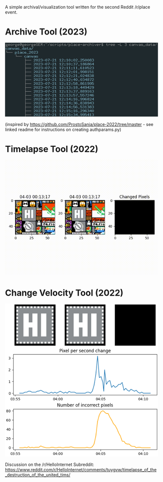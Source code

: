 A simple archival/visualization tool written for the second Reddit /r/place event.

# Archive Tool (2023)

![](https://github.com/GeorgeTownsendd/PlaceTimelapseTool/blob/master/examples/archive_structure.png)

(inspired by https://github.com/ProstoSanja/place-2022/tree/master - see linked readme for instructions on creating authparams.py)

# Timelapse Tool (2022)

![](https://github.com/GeorgeTownsendd/PlaceTimelapseTool/blob/master/examples/example.gif)

# Change Velocity Tool (2022)

![](https://github.com/GeorgeTownsendd/PlaceTimelapseTool/blob/master/examples/example.png)

Discussion on the /r/HelloInternet Subreddit: https://www.reddit.com/r/HelloInternet/comments/tuygvw/timelapse_of_the_destruction_of_the_united_tims/
